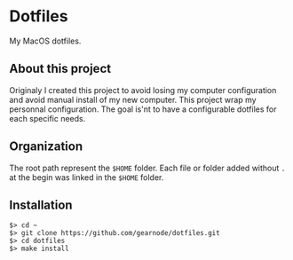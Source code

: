 # Dotfiles

My MacOS dotfiles.

## About this project

Originaly I created this project to avoid losing my computer configuration and avoid manual install of my new computer.
This project wrap my personnal configuration. The goal is'nt to have a configurable dotfiles for each specific needs.

## Organization

The root path represent the `$HOME` folder. Each file or folder added without `.` at the begin was linked in the `$HOME`
folder.

## Installation

```shell
$> cd ~
$> git clone https://github.com/gearnode/dotfiles.git
$> cd dotfiles
$> make install
```
